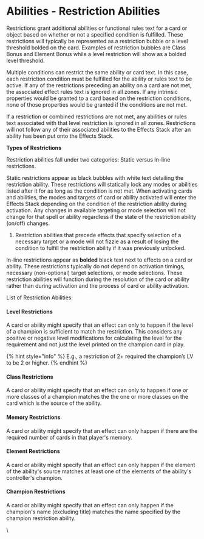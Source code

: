 # Abilities - Restriction Abilities

Restrictions grant additional abilities or functional rules text for a card or object based on whether or not a specified condition is fulfilled. These restrictions will typically be represented as a restriction bubble or a level threshold bolded on the card. Examples of restriction bubbles are Class Bonus and Element Bonus while a level restriction will show as a bolded level threshold.

Multiple conditions can restrict the same ability or card text. In this case, each restriction condition must be fulfilled for the ability or rules text to be active. If any of the restrictions preceding an ability on a card are not met, the associated effect rules text is ignored in all zones. If any intrinsic properties would be granted to a card based on the restriction conditions, none of those properties would be granted if the conditions are not met.

If a restriction or combined restrictions are not met, any abilities or rules text associated with that level restriction is ignored in all zones. Restrictions will not follow any of their associated abilities to the Effects Stack after an ability has been put onto the Effects Stack.



**Types of Restrictions**

Restriction abilities fall under two categories: Static versus In-line restrictions.

Static restrictions appear as black bubbles with white text detailing the restriction ability. These restrictions will statically lock any modes or abilities listed after it for as long as the condition is not met. When activating cards and abilities, the modes and targets of card or ability activated will enter the Effects Stack depending on the condition of the restriction ability during activation. Any changes in  available targeting or mode selection will not change for that spell or ability regardless if the state of the restriction ability (on/off) changes.

1. Restriction abilities that precede effects that specify selection of a necessary target or a mode will not fizzle as a result of losing the condition to fulfill the restriction ability if it was previously unlocked.

In-line restrictions appear as **bolded** black text next to effects on a card or ability. These restrictions typically do not depend on activation timings, necessary (non-optional) target selections, or mode selections. These restriction abilities will function during the resolution of the card or ability rather than during activation and the process of card or ability activation.





List of Restriction Abilities:

#### Level Restrictions

A card or ability might specify that an effect can only to happen if the level of a champion is sufficient to match the restriction. This considers any positive or negative level modifications for calculating the level for the requirement and not just the level printed on the champion card in play.

{% hint style="info" %}
E.g., a restriction of 2+ required the champion’s LV to be 2 or higher.
{% endhint %}

#### Class Restrictions

A card or ability might specify that an effect can only to happen if one or more classes of a champion matches the the one or more classes on the card which is the source of the ability.



#### Memory Restrictions

A card or ability might specify that an effect can only happen if there are the required number of cards in that player's memory.



#### Element Restrictions

A card or ability might specify that an effect can only happen if the element of the ability's source matches at least one of the elements of the ability's controller's champion.



#### Champion Restrictions

A card or ability might specify that an effect can only happen if the champion's name (excluding title) matches the name specified by the champion restriction ability.





\


